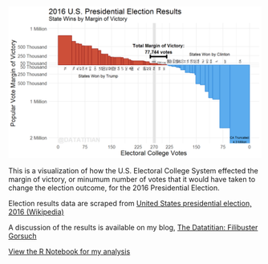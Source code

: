 ![2016 election margin](electionmargin.png)

This is a visualization of how the U.S. Electoral College System effected the margin of victory, 
or minumum number of votes that it would have taken to change the election outcome, for the 2016 Presidential Election.

Election results data are scraped from 
[United States presidential election, 2016 (Wikipedia)](https://en.wikipedia.org/wiki/United_States_presidential_election,_2016)

A discussion of the results is available on my blog, [The Datatitian: Filibuster Gorsuch](http://datatitian.com/filibuster-gorsuch/)

[View the R Notebook for my analysis](http://wmurphyrd.github.io/presidential-margin-2016/scvote.nb.html)
